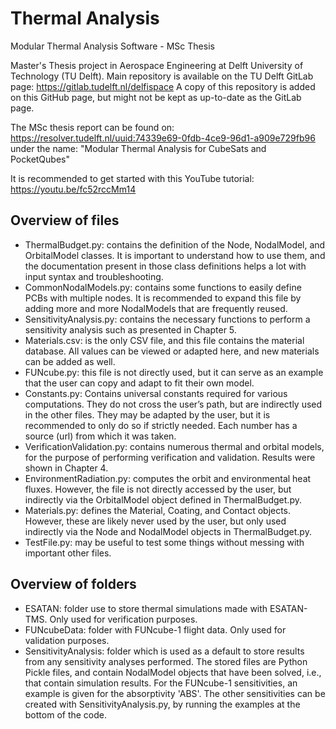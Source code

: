 # Thermal Analysis
Modular Thermal Analysis Software - MSc Thesis

Master's Thesis project in Aerospace Engineering at Delft University of Technology (TU Delft).
Main repository is available on the TU Delft GitLab page: https://gitlab.tudelft.nl/delfispace
A copy of this repository is added on this GitHub page, but might not be kept as up-to-date as the GitLab page.

The MSc thesis report can be found on: https://resolver.tudelft.nl/uuid:74339e69-0fdb-4ce9-96d1-a909e729fb96
under the name: "Modular Thermal Analysis for CubeSats and PocketQubes"

It is recommended to get started with this YouTube tutorial: https://youtu.be/fc52rccMm14

## Overview of files
- ThermalBudget.py: contains the definition of the Node, NodalModel, and OrbitalModel classes. It is important to understand how to use them, and the documentation present in those class definitions helps a lot with input syntax and troubleshooting.
- CommonNodalModels.py: contains some functions to easily define PCBs with multiple nodes. It is recommended to expand this file by adding more and more NodalModels that are frequently reused.
- SensitivityAnalysis.py: contains the necessary functions to perform a sensitivity analysis such as presented in Chapter 5.
- Materials.csv: is the only CSV file, and this file contains the material database. All values can be viewed or adapted here, and new materials can be added as well.
- FUNcube.py: this file is not directly used, but it can serve as an example that the user can copy and adapt to fit their own model.
- Constants.py: Contains universal constants required for various computations. They do not cross the user’s path, but are indirectly used in the other files. They may be adapted by the user, but it is recommended to only do so if strictly needed. Each number has a source (url) from which it was taken.
- VerificationValidation.py: contains numerous thermal and orbital models, for the purpose of performing verification and validation. Results were shown in Chapter 4.
- EnvironmentRadiation.py: computes the orbit and environmental heat fluxes. However, the file is not directly accessed by the user, but indirectly via the OrbitalModel object defined in ThermalBudget.py.
- Materials.py: defines the Material, Coating, and Contact objects. However, these are likely never used by the user, but only used indirectly via the Node and NodalModel objects in ThermalBudget.py.
- TestFile.py: may be useful to test some things without messing with important other files.

## Overview of folders
- ESATAN: folder use to store thermal simulations made with ESATAN-TMS. Only used for verification purposes.
- FUNcubeData: folder with FUNcube-1 flight data. Only used for validation purposes.
- SensitivityAnalysis: folder which is used as a default to store results from any sensitivity analyses performed. The stored files are Python Pickle files, and contain NodalModel objects that have been solved, i.e., that contain simulation results. For the FUNcube-1 sensitivities, an example is given for the absorptivity 'ABS'. The other sensitivities can be created with SensitivityAnalysis.py, by running the examples at the bottom of the code.
